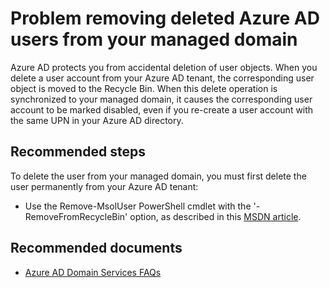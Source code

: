 <properties
	pageTitle="Problem removing deleted Azure AD users from your managed domain"
	description="Azure AD Domain Services"
	service="microsoft.aad"
	resource="Microsoft_AAD_DomainServices"
	authors="arluca"
	selfHelpType="resource"
	displayOrder="300"
	cloudEnvironments="public"
/>

# Problem removing deleted Azure AD users from your managed domain
Azure AD protects you from accidental deletion of user objects. When you delete a user account from your Azure AD tenant, the corresponding user object is moved to the Recycle Bin. When this delete operation is synchronized to your managed domain, it causes the corresponding user account to be marked disabled, even if you re-create a user account with the same UPN in your Azure AD directory. 

## **Recommended steps**
To delete the user from your managed domain, you must first delete the user permanently from your Azure AD tenant: 
*  Use the Remove-MsolUser PowerShell cmdlet with the '-RemoveFromRecycleBin' option, as described in this [MSDN article](https://msdn.microsoft.com/library/azure/dn194132.aspx).

## **Recommended documents**
* [Azure AD Domain Services FAQs](https://docs.microsoft.com/azure/active-directory-domain-services/active-directory-ds-faqs)
